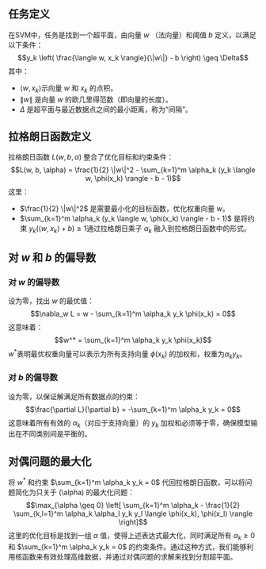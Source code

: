 

## 任务定义
在SVM中，任务是找到一个超平面，由向量 $w$ （法向量）和阈值 $b$ 定义，以满足以下条件：
$$y_k \left( \frac{\langle w, x_k \rangle}{\|w\|} - b \right) \geq \Delta$$
其中：
- $\langle w, x_k \rangle$示向量 $w$ 和 $x_k$ 的点积。
- $\|w\|$ 是向量 $w$ 的欧几里得范数（即向量的长度）。
- $\Delta$ 是超平面与最近数据点之间的最小距离，称为“间隔”。

## 拉格朗日函数定义
拉格朗日函数 $L(w, b, \alpha)$ 整合了优化目标和约束条件：
$$L(w, b, \alpha) = \frac{1}{2} \|w\|^2 - \sum_{k=1}^m \alpha_k (y_k \langle w, \phi(x_k) \rangle - b - 1)$$
这里：
- $\frac{1}{2} \|w\|^2$ 是需要最小化的目标函数，优化权重向量 $w$。
- $\sum_{k=1}^m \alpha_k (y_k \langle w, \phi(x_k) \rangle - b - 1)$ 是将约束 $y_k (\langle w, x_k \rangle + b) \geq 1$通过拉格朗日乘子 $\alpha_k$ 融入到拉格朗日函数中的形式。

## 对 $w$ 和 $b$ 的偏导数
### 对 $w$ 的偏导数
设为零，找出 $w$ 的最优值：
$$\nabla_w L = w - \sum_{k=1}^m \alpha_k y_k \phi(x_k) = 0$$
这意味着：
$$w^* = \sum_{k=1}^m \alpha_k y_k \phi(x_k)$$
$w^*$表明最优权重向量可以表示为所有支持向量 $\phi(x_k)$ 的加权和，权重为$\alpha_k y_k$。

### 对 $b$ 的偏导数
设为零，以保证解满足所有数据点的约束：
$$\frac{\partial L}{\partial b} = -\sum_{k=1}^m \alpha_k y_k = 0$$
这意味着所有有效的 $\alpha_k$（对应于支持向量）的 $y_k$ 加权和必须等于零，确保模型输出在不同类别间是平衡的。

## 对偶问题的最大化
将 $w^*$ 和约束 $\sum_{k=1}^m \alpha_k y_k = 0$ 代回拉格朗日函数，可以将问题简化为只关于 \(\alpha\) 的最大化问题：
$$\max_{\alpha \geq 0} \left[ \sum_{k=1}^m \alpha_k - \frac{1}{2} \sum_{k,l=1}^m \alpha_k \alpha_l y_k y_l \langle \phi(x_k), \phi(x_l) \rangle \right]$$
这里的优化目标是找到一组 $\alpha$ 值，使得上述表达式最大化，同时满足所有 $\alpha_k \geq 0$ 和 $\sum_{k=1}^m \alpha_k y_k = 0$ 的约束条件。通过这种方式，我们能够利用核函数来有效处理高维数据，并通过对偶问题的求解来找到分割超平面。
